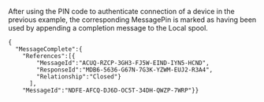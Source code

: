 
After using the PIN code to authenticate connection of a device in the previous 
example, the corresponding MessagePin is marked as having been used by appending 
a completion message to the Local spool.


~~~~
{
  "MessageComplete":{
    "References":[{
        "MessageId":"ACUQ-RZCP-3GH3-FJ5W-EIND-IYN5-HCND",
        "ResponseId":"MDB6-5636-G67N-7G3K-YZWM-EUJ2-R3A4",
        "Relationship":"Closed"}
      ],
    "MessageId":"NDFE-AFCQ-DJ6D-OC5T-34DH-QWZP-7WRP"}}
~~~~

